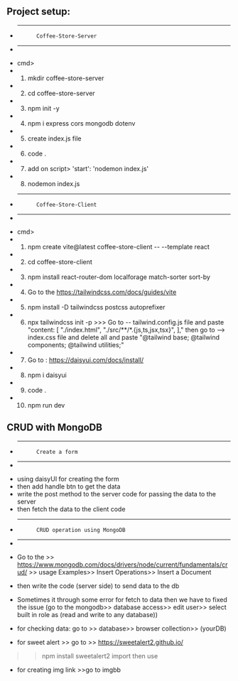 ## Project setup:
* -------------------------------------------------------
            Coffee-Store-Server 
* --------------------------------------------------------
- cmd>
- 1. mkdir coffee-store-server
- 2. cd coffee-store-server
- 3. npm init -y
- 4. npm i express cors mongodb dotenv 
- 5. create index.js file
- 6. code .
- 7. add on script> 'start': 'nodemon index.js'
- 8. nodemon index.js


* -----------------------------------------------------
            Coffee-Store-Client
* -----------------------------------------------------
- cmd>
- 1. npm create vite@latest coffee-store-client -- --template react
- 2. cd coffee-store-client
- 3. npm install react-router-dom localforage match-sorter sort-by
- 4. Go to the https://tailwindcss.com/docs/guides/vite
- 5. npm install -D tailwindcss postcss autoprefixer
- 6. npx tailwindcss init -p >>> Go to -- tailwind.config.js file and paste "content: [
    "./index.html",
    "./src/**/*.{js,ts,jsx,tsx}",
  ],"  then go to --> index.css file and delete all and paste "@tailwind base;
   @tailwind components;
   @tailwind utilities;"
- 7. Go to : https://daisyui.com/docs/install/
- 8. npm i daisyui
- 9. code .
- 10. npm run dev

## CRUD with MongoDB
* -----------------------------------------------------------------------------
            Create a form
* ------------------------------------------------------------------------------
- using daisyUI for creating the form
- then add handle btn to get the data
- write the post method to the server code for passing the data to the server
- then fetch the data to the client code
* -----------------------------------------------------------------------------
            CRUD operation using MongoDB
* ------------------------------------------------------------------------------
- Go to the >> https://www.mongodb.com/docs/drivers/node/current/fundamentals/crud/ >> usage Examples>> Insert Operations>> Insert a Document 
- then write the code (server side) to send data to the db 
- Sometimes it through some error for fetch to data then we have to fixed the issue (go to the mongodb>> database access>> edit user>> select built in role as (read and write to any database))

- for checking data: go to >> database>> browser collection>> (yourDB)

<!-- Others -->
* for sweet alert >> go to >> https://sweetalert2.github.io/
>> npm install sweetalert2
>> import 
>> then use
* for creating img link >>go to imgbb

